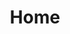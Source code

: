 ---
html_title: Home
layout: 2006_home
old_website: true
permalink: /166.html
published: true
title: Home
---